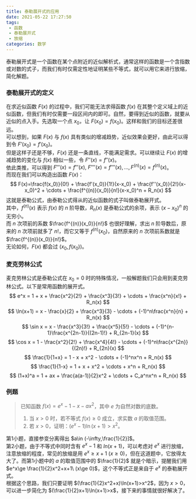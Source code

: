 ```yaml
---
title: 泰勒展开式的应用
date: 2021-05-22 17:27:50
tags:
 - 函数
 - 泰勒展开式
 - 放缩
categories: 数学
---
```


泰勒展开式是一个函数在某个点附近的近似解析式，通常这样的函数是一个含指数或对数的式子，而我们有时仅需定性地证明某些不等式，就可以用它来进行放缩，简化解题。
<!-- more -->

### 泰勒展开式的定义
在求近似函数 $F(x)$ 的过程中，我们可能无法求得函数 $f(x)$ 在其整个定义域上的近似函数，但我们有时仅需要一段区间内的即可。自然，要得到近似的函数，就要从近似的点入手。先选取一个点 $x_0$，让 $F(x_0)=f(x_0)$。这样和我们的目标还差很远。  
可以想到，如果 $F(x)$ 与 $f(x)$ 具有类似的增减趋势，近似效果会更好，由此可以得到令 $F'(x_0)=f'(x_0)$。  
但是这样子还是不够，$F(x)$ 还是一条直线，不能满足需求。可以继续让 $F(x)$ 的增减趋势的变化与 $f(x)$ 相似一些，令 $F''(x)=f''(x)$。  
依此类推，可以得到 $F'''(x)=f'''(x),\ F''''(x)=f''''(x),\dots,F^{(n)}(x)=f^{(n)}(x)$。  
而现在我们可以构造出函数 $F(x)$：  
$$
F(x)=\frac{f(x_0)}{0!} + \frac{f'(x_0)}{1!}(x-x_0) + \frac{f''(x_0)}{2!}(x-x_0)^2 + \cdots + \frac{f^{(n)}(x_0)}{n!}(x-x_0)^n + R_n(x)
$$
这就是泰勒公式，由泰勒公式得从的近似函数的式子叫做泰勒展开式。  
其中，$f^{(n)}(x)$ 表示 $f(x)$ 的 $n$ 阶导数，$R_n(x)$ 是泰勒公式的余项，表示 $(x-x_0)^n$ 的无穷小。  
而 $n$ 次项前的系数 $\frac{f^{(n)}(x_0)}{n!}$ 也很好理解，求出 $n$ 阶导数后，原来的 $n$ 次项前就多了 $n!$，而它又等于 $f^{(n)}(x_0)$，自然原来的 $n$ 次项前系数就是 $\frac{f^{(n)}(x_0)}{n!}$。  
无论如何，$F(x)$ 都会过 $(x_0,f(x_0))$。

### 麦克劳林公式
麦克劳林公式是泰勒公式在 $x_0=0$ 时的特殊情况，一般解题我们只会用到麦克劳林公式。以下是常用函数的展开式。
$$ e^x = 1 + x + \frac{x^2}{2!} + \frac{x^3}{3!} + \cdots + \frac{x^n}{x!} + R_n(x) $$
$$ \ln(x+1) = x - \frac{x}{2} + \frac{x^3}{3} - \cdots + (-1)^n\frac{x^n}{n} + R_n(x) $$
$$ \sin x = x - \frac{x^3}{3!} + \frac{x^5}{5!} - \cdots + (-1)^{n-1}\frac{x^{2n-1}}{(2n-1)!} + R_{2n-1}(x) $$
$$ \cos x = 1 - \frac{x^2}{2!} + \frac{x^4}{4!} - \cdots + (-1)^n\frac{x^{2n}}{(2n)!} + R_{2n}(x) $$
$$ \frac{1}{1+x} = 1 - x + x^2 - \cdots + (-1)^nx^n + R_n(x) $$
$$ \frac{1}{1-x} = 1 + x + x^2 + \cdots + x^n + R_n(x) $$
$$ (1+x)^a = 1 + ax + \frac{a(a-1)}{2}x^2 + \cdots + C_a^nx^n + R_n(x) $$


### 例题
> 已知函数 $f(x)=e^x-1-x-ax^2$，其中 $e$ 为自然对数的底数。  
> 1. 当 $x>0$ 时，若不等式 $f(x)\ge 0$ 成立，求实数 $a$ 的取值范围。  
> 2. 若 $x>0$，证明：$(e^x-1)\ln(x+1)>x^2$。  

第1小题，直接参变分离得出 $a\in (-\infty,\frac{1}{2}]$。  
第2小题，由于不等式中同时含有 $e^x-1$ 和 $ln(x+1)$，可以考虑对 $e^x$ 进行放缩，注意放缩的程度，常见的放缩是用 $e^x\ge x+1\ (x\ge 0)$，但在这道题中，它放得太大了。而第1小题中的 $a$ 的取值范围中的 $\frac{1}{2}$ 就是个暗示，提醒我们用 $e^x\ge \frac{1}{2}x^2+x+1\ (x\ge 0)$，这个不等式正是来自于 $e^x$ 的泰勒展开式。  
根据这个思路，我们只要证明 $(\frac{1}{2}x^2+x)\ln(x+1)>x^2$，因为 $x>0$，可以进一步简化为 $(\frac{1}{2}x+1)\ln(x+1)>x$，接下来的事情就很好解决了。
